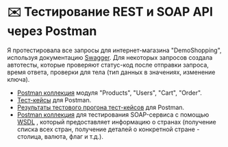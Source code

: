 # ✉️ Тестирование REST и SOAP API через Postman

Я протестировала все запросы для интернет-магазина "DemoShopping", используя документацию <a href="https://qa.demoshopping.ru/api-docs/">Swagger</a>. Для некоторых запросов создала автотесты, которые проверяют статус-код после отправки запроса, время ответа, проверки для тела (тип данных в значениях, изменение ключа). 

 <ul>
<li>  <a href="https://www.postman.com/altimetry-specialist-32125376/workspace/demoshopping/collection/39719611-e745646a-0f39-4664-9435-1aa0195358c1?action=share&creator=39719611&active-environment=39719611-0fe1a957-1207-4a48-84eb-82c02d6226d8">Postman коллекция</a> модуля "Products", "Users", "Cart", "Order". </li> 

<li>  <a href="https://github.com/TaranenkoNatalia/api/blob/main/%D0%A2%D0%B5%D1%81%D1%82-%D0%BA%D0%B5%D0%B9%D1%81%D1%8B%20%D0%B4%D0%BB%D1%8F%20Postman.pdf">Тест-кейсы</a> для Postman. </li> 

<li>  <a href="https://github.com/TaranenkoNatalia/api/blob/main/%D0%A0%D0%B5%D0%B7%D1%83%D0%BB%D1%8C%D1%82%D0%B0%D1%82%D1%8B%20%D1%82%D0%B5%D1%81%D1%82%D0%BE%D0%B2%D0%BE%D0%B3%D0%BE%20%D0%BF%D1%80%D0%BE%D0%B3%D0%BE%D0%BD%D0%B0%20postman.json">Результаты тестового прогона тест-кейсов</a> для Postman. </li>


<li>  <a href="https://www.postman.com/altimetry-specialist-32125376/workspace/demoshopping/collection/39719611-362a6cd0-e675-444e-9613-8ca30affe12f?action=share&creator=39719611&active-environment=39719611-0fe1a957-1207-4a48-84eb-82c02d6226d8">Postman коллекция</a> для тестирования SOAP-сервиса с помощью <a href="http://webservices.oorsprong.org/websamples.countryinfo/CountryInfoService.wso?WSDL">WSDL</a> , который предоставляет информацию о странах (получение списка всех стран, получение
деталей о конкретной стране - столица, валюта, флаг и т.д.). </li>
</ul>
